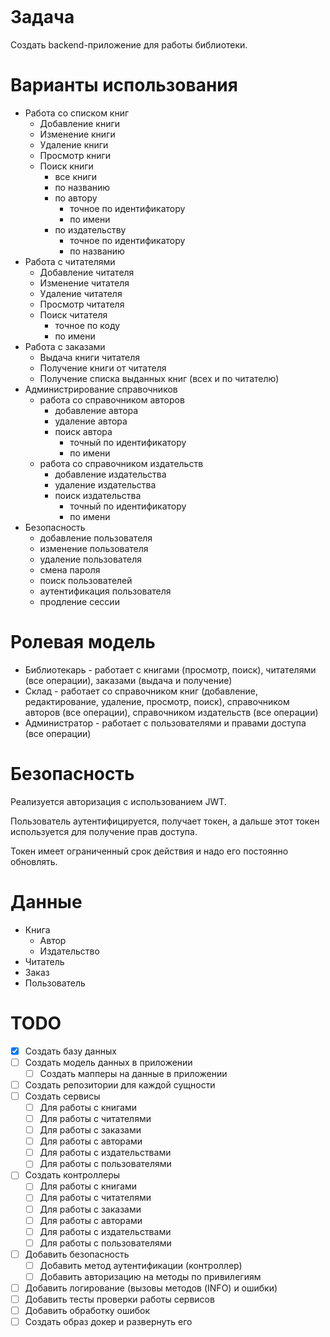 ``` toc
```

# Задача

Создать backend-приложение для работы библиотеки.

# Варианты использования

* Работа со списком книг
  * Добавление книги
  * Изменение книги
  * Удаление книги
  * Просмотр книги
  * Поиск книги
    * все книги
    * по названию
    * по автору
      * точное по идентификатору
      * по имени
    * по издательству
      * точное по идентификатору
      * по названию
* Работа с читателями
  * Добавление читателя
  * Изменение читателя
  * Удаление читателя
  * Просмотр читателя
  * Поиск читателя
    * точное по коду
    * по имени
* Работа с заказами
  * Выдача книги читателя
  * Получение книги от читателя
  * Получение списка выданных книг (всех и по читателю)
* Администрирование справочников
  * работа со справочником авторов
    * добавление автора
    * удаление автора
    * поиск автора
      * точный по идентификатору
      * по имени
  * работа со справочником издательств
    * добавление издательства
    * удаление издательства
    * поиск издательства
      * точный по идентификатору
      * по имени
* Безопасность
  * добавление пользователя
  * изменение пользователя
  * удаление пользователя
  * смена пароля
  * поиск пользователей
  * аутентификация пользователя
  * продление сессии

# Ролевая модель

* Библиотекарь - работает с книгами (просмотр, поиск), читателями (все операции), заказами (выдача и получение)
* Склад - работает со справочником книг (добавление, редактирование, удаление, просмотр, поиск), справочником авторов (все операции), справочником издательств (все операции)
* Администратор - работает с пользователями и правами доступа (все операции)

# Безопасность

Реализуется авторизация с использованием JWT.

Пользователь аутентифицируется, получает токен, а дальше этот токен используется для получение прав доступа.

Токен имеет ограниченный срок действия и надо его постоянно обновлять.

# Данные

* Книга
  * Автор
  * Издательство
* Читатель
* Заказ
* Пользователь

# TODO

* [X] Создать базу данных
* [ ] Создать модель данных в приложении
  * [ ] Создать мапперы на данные в приложении
* [ ] Создать репозитории для каждой сущности
* [ ] Создать сервисы
  * [ ] Для работы с книгами
  * [ ] Для работы с читателями
  * [ ] Для работы с заказами
  * [ ] Для работы с авторами
  * [ ] Для работы с издательствами
  * [ ] Для работы с пользователями
* [ ] Создать контроллеры
  * [ ] Для работы с книгами
  * [ ] Для работы с читателями
  * [ ] Для работы с заказами
  * [ ] Для работы с авторами
  * [ ] Для работы с издательствами
  * [ ] Для работы с пользователями
* [ ] Добавить безопасность
  * [ ] Добавить метод аутентификации (контроллер)
  * [ ] Добавить авторизацию на методы по привилегиям
* [ ] Добавить логирование (вызовы методов (INFO) и ошибки)
* [ ] Добавить тесты проверки работы сервисов
* [ ] Добавить обработку ошибок
* [ ] Создать образ докер и развернуть его

